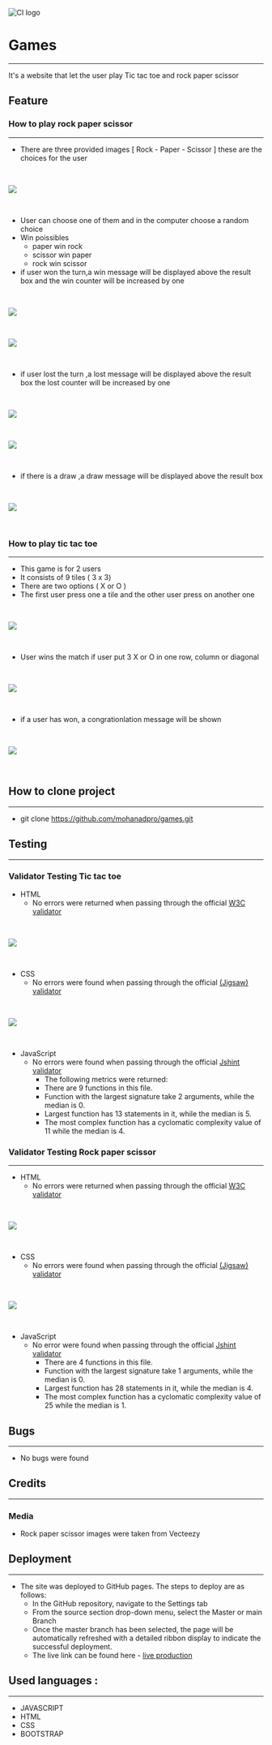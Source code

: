 ![CI logo](assets/images/site-on-different-size.png)
# Games
---
It's a website that let the user play Tic tac toe and rock paper scissor 


## Feature
### How to play rock paper scissor
---
* There are three provided images [ Rock - Paper - Scissor ] these are the choices for the user 
<br/>

![](assets/images/rock-paper-scissor-readme.png)

<br/>

* User can choose one of them and in the computer choose a random choice 
* Win poissibles
    * paper win rock
    * scissor win paper
    * rock win scissor
* if user won the turn,a win message will be displayed above the result box and the win counter will be increased by one

<br/>

![](assets/images/win.png)

<br/>

![](assets/images/win-increase.png)

<br/>

* if user lost the turn ,a lost message will be displayed above the result box the lost counter will be increased by one

<br/>


![](assets/images/lost.png)

<br/>

![](assets/images/lost-increase.png)

<br/>

* if there is a draw ,a draw message will be displayed above the result box

<br/>

![](assets/images/draw.png)

<br/>

### How to play tic tac toe
---
* This game is for 2 users 
* It consists of 9 tiles ( 3 x 3)
* There are two options ( X or O )
* The first user press one a tile and the other user press on another one

<br/>

![](assets/images/tic-tac-toe-readme.png)

<br/>

* User wins the match if user put 3 X or O in one row, column or diagonal

<br/>

![](assets/images/tic-tac-toe-win-readme.png)

<br/>

* if a user has won, a congrationlation message will be shown

<br/>

![](assets/images/win-message-readme.png)

<br/>

## How to clone project
---
* git clone https://github.com/mohanadpro/games.git


## Testing
---
### Validator Testing Tic tac toe
* HTML
    * No errors were returned when passing through the official [W3C validator](https://validator.w3.org/#validate_by_input)

<br/>

![](assets/images/html-files-validation.png)

<br/>

* CSS
    * No errors were found when passing through the official [(Jigsaw) validator](https://jigsaw.w3.org/css-validator/#validate_by_input)

<br/>

![](assets/images/css-validation.png)

<br/>

* JavaScript
    * No errors were found when passing through the official [Jshint validator]()
        * The following metrics were returned:
        * There are 9 functions in this file.
        * Function with the largest signature take 2 arguments, while the median is 0.
        * Largest function has 13 statements in it, while the median is 5.
        * The most complex function has a cyclomatic complexity value of 11 while the median is 4.


### Validator Testing Rock paper scissor
---
* HTML
    * No errors were returned when passing through the official [W3C validator](https://validator.w3.org/#validate_by_input)

<br/>

![](assets/images/html-files-validation.png)

<br/>

* CSS
    * No errors were found when passing through the official [(Jigsaw) validator](https://jigsaw.w3.org/css-validator/#validate_by_input)

<br/>

![](assets/images/css-validation.png)

<br/>

* JavaScript
    * No error were found when passing through the official [Jshint validator](https://jshint.com/)
        * There are 4 functions in this file.
        * Function with the largest signature take 1 arguments, while the median is 0.
        * Largest function has 28 statements in it, while the median is 4.
        * The most complex function has a cyclomatic complexity value of 25 while the median is 1.

## Bugs
---
* No bugs were found

## Credits 
---
### Media
* Rock paper scissor images were taken from Vecteezy


## Deployment
---
* The site was deployed to GitHub pages. The steps to deploy are as follows:
    * In the GitHub repository, navigate to the Settings tab
    * From the source section drop-down menu, select the Master or main Branch
    * Once the master branch has been selected, the page will be automatically refreshed with a detailed ribbon display to indicate the successful deployment.
    * The live link can be found here - [live production](https://mohanadpro.github.io/games/)


## Used languages :
---
* JAVASCRIPT 
* HTML 
* CSS 
* BOOTSTRAP
